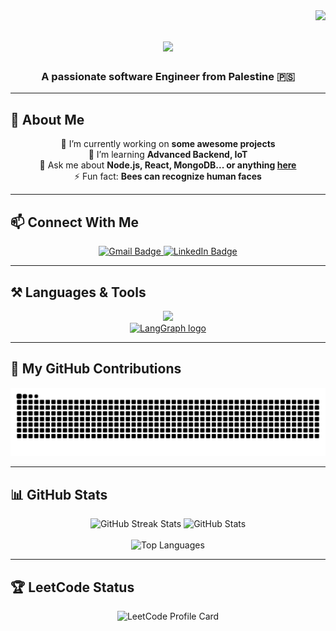 <img align="right" src="https://visitor-badge.laobi.icu/badge?page_id=Jad-Atout.Jad-Atout" />

<h1 align="center">
    <img src="https://readme-typing-svg.herokuapp.com/?font=Righteous&size=35&center=true&vCenter=true&width=500&height=70&duration=4000&lines=Hi+There!+👋;+I'm+Jad+Atout!;" />
</h1>

<h3 align="center">A passionate software Engineer from Palestine 🇵🇸</h3>

---

## 🚀 About Me

<div align="center">

🔭 I’m currently working on **some awesome projects**  
🌱 I’m  learning **Advanced Backend, IoT**  
💬 Ask me about **Node.js, React, MongoDB... or anything [here](https://github.com/Jad-Atout/Jad-Atout/issues)**  
⚡ Fun fact: **Bees can recognize human faces**

</div>

---

## 📫 Connect With Me

<div align="center"> 
  <a href="mailto:jadAtout.2003@gmail.com">
    <img src="https://img.shields.io/badge/Gmail-333333?style=for-the-badge&logo=gmail&logoColor=red" alt="Gmail Badge" />
  </a>
  <a href="https://linkedin.com/in/jad-atout-baa678271/" target="_blank">
    <img src="https://img.shields.io/badge/LinkedIn-0077B5?style=for-the-badge&logo=linkedin&logoColor=white" alt="LinkedIn Badge" />
  </a>
</div>

---

## ⚒️ Languages & Tools

<div align="center">
  <img src="https://skillicons.dev/icons?i=html,css,js,react,nodejs,express,mongodb,sequelize,python,java,linux,git,jetbrains,googlecloud,jupyter" />
  <br/>
  <a href="https://www.langchain.com/langgraph" target="_blank">
    <img src="assets/langgraph.png" alt="LangGraph logo" height="40"/>
  </a>
</div>



---

## 🐍 My GitHub Contributions

<div align="center">
  <img src="https://raw.githubusercontent.com/Jad-Atout/Jad-Atout/output/github-contribution-grid-snake.svg" alt="snake eating my contributions" />
</div>

---

## 📊 GitHub Stats

<div align="center">
  <img width=390 src="https://github-readme-streak-stats.herokuapp.com/?user=Jad-Atout&count_private=true&theme=react&border_radius=10" alt="GitHub Streak Stats"/>
  <img width=390 src="https://github-readme-stats.vercel.app/api?username=Jad-Atout&count_private=true&show_icons=true&theme=react&rank_icon=github&border_radius=10" alt="GitHub Stats" />
  <br/><br/>
  <img width=325 src="https://github-readme-stats.vercel.app/api/top-langs/?username=Jad-Atout&hide=HTML&langs_count=8&layout=compact&theme=react&border_radius=10" alt="Top Languages" />
</div>

---

## 🏆 LeetCode Status

<div align="center">
  <img src="https://leetcard.jacoblin.cool/Jad_Atout?theme=dark&font=Baloo&ext=contest" alt="LeetCode Profile Card" />
</div>
